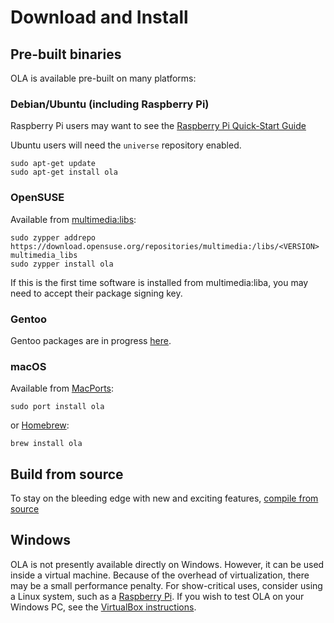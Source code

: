 Download and Install
====================

Pre-built binaries
------------------

OLA is available pre-built on many platforms:

### Debian/Ubuntu (including Raspberry Pi)

Raspberry Pi users may want to see the [Raspberry Pi Quick-Start Guide](ola_on_raspberry_pi)

Ubuntu users will need the `universe` repository enabled.

    sudo apt-get update
    sudo apt-get install ola

### OpenSUSE

Available from [multimedia:libs](https://build.opensuse.org/package/show/multimedia:libs/ola):

    sudo zypper addrepo https://download.opensuse.org/repositories/multimedia:/libs/<VERSION> multimedia_libs
    sudo zypper install ola

If this is the first time software is installed from multimedia:liba, you may need to accept their package signing key.

### Gentoo

Gentoo packages are in progress [here](https://github.com/gentoo/gentoo/pull/15017).

### macOS

Available from [MacPorts](https://ports.macports.org/port/ola/summary):

    sudo port install ola

or [Homebrew](https://formulae.brew.sh/formula/ola#default):

    brew install ola

Build from source
-----------------

To stay on the bleeding edge with new and exciting features, [compile from source](compiling_from_source)

Windows
-------

OLA is not presently available directly on Windows. However, it can be used inside a virtual machine. Because of the
overhead of virtualization, there may be a small performance penalty. For show-critical uses, consider using a Linux
system, such as a [Raspberry Pi](ola_on_raspberry_pi). If you wish to test OLA on your Windows PC, see
the [VirtualBox instructions](virtualbox).
